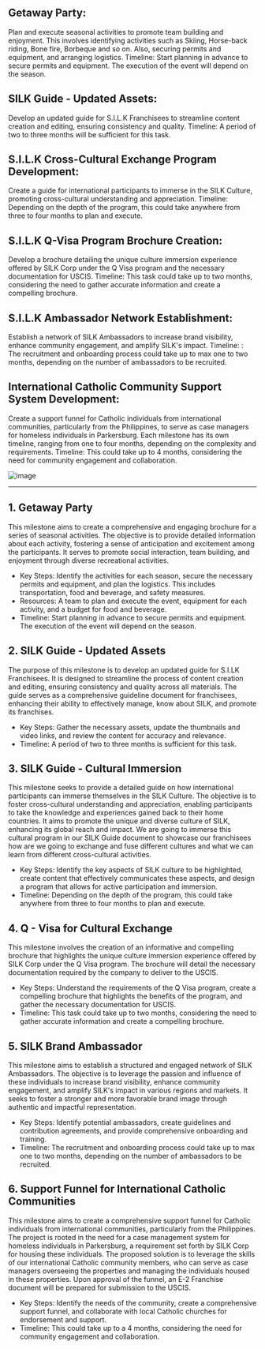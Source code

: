 ## **Getaway Party**:
 Plan and execute seasonal activities to promote team building and enjoyment. This involves identifying activities such as Skiing, Horse-back riding, Bone fire, Borbeque and so on.  Also, securing permits and equipment, and arranging logistics. 
 Timeline: Start planning in advance to secure permits and equipment. The execution of the event will depend on the season.
## **SILK Guide - Updated Assets**: 
Develop an updated guide for S.I.L.K Franchisees to streamline content creation and editing, ensuring consistency and quality.
Timeline: A period of two to three months will be sufficient for this task.
## **S.I.L.K Cross-Cultural Exchange Program Development**:
 Create a guide for international participants to immerse in the SILK Culture, promoting cross-cultural understanding and appreciation.
 Timeline: Depending on the depth of the program, this could take anywhere from three to four months to plan and execute.
## **S.I.L.K Q-Visa Program Brochure Creation**:
Develop a brochure detailing the unique culture immersion experience offered by SILK Corp under the Q Visa program and the necessary documentation for USCIS.
Timeline: This task could take up to two months, considering the need to gather accurate information and create a compelling brochure.
## **S.I.L.K Ambassador Network Establishment**:
Establish a network of SILK Ambassadors to increase brand visibility, enhance community engagement, and amplify SILK's impact.
Timeline: : The recruitment and onboarding process could take up to max one to two months, depending on the number of ambassadors to be recruited.

## **International Catholic Community Support System Development**: 
Create a support funnel for Catholic individuals from international communities, particularly from the Philippines, to serve as case managers for homeless individuals in Parkersburg.
Each milestone has its own timeline, ranging from one to four months, depending on the complexity and requirements.
Timeline: This could take up to 4 months, considering the need for community engagement and collaboration.

![image](https://github.com/rahmatzeb/Silk-Corp-Guide/assets/130325237/690108f1-eac6-4fb5-be3d-99ea58b66a84)



------

## 1. Getaway Party
This milestone aims to create a comprehensive and engaging brochure for a series of seasonal activities. The objective is to provide detailed information about each activity, fostering a sense of anticipation and excitement among the participants. It serves to promote social interaction, team building, and enjoyment through diverse recreational activities.
- Key Steps: Identify the activities for each season, secure the necessary permits and equipment, and plan the logistics. This includes transportation, food and beverage, and safety measures.
- Resources: A team to plan and execute the event, equipment for each activity, and a budget for food and beverage.
- Timeline: Start planning in advance to secure permits and equipment. The execution of the event will depend on the season.

## 2. SILK Guide - Updated Assets
The purpose of this milestone is to develop an updated guide for S.I.LK Franchisees. It is designed to streamline the process of content creation and editing, ensuring consistency and quality across all materials. The guide serves as a comprehensive guideline document for franchisees, enhancing their ability to effectively manage, know about SILK, and promote its franchises.
- Key Steps: Gather the necessary assets, update the thumbnails and video links, and review the content for accuracy and relevance.
- Timeline: A period of two to three months is sufficient for this task.

## 3. SILK Guide - Cultural Immersion
This milestone seeks to provide a detailed guide on how international participants can immerse themselves in the SILK Culture. The objective is to foster cross-cultural understanding and appreciation, enabling participants to take the knowledge and experiences gained back to their home countries. It aims to promote the unique and diverse culture of SILK, enhancing its global reach and impact.
We are going to immerse this cultural program in our SILK Guide document to showcase our franchisees how are we going to exchange and fuse different cultures and what we can learn from different cross-cultural activities.
- Key Steps: Identify the key aspects of SILK culture to be highlighted, create content that effectively communicates these aspects, and design a program that allows for active participation and immersion.
- Timeline: Depending on the depth of the program, this could take anywhere from three to four months to plan and execute.

## 4. Q - Visa for Cultural Exchange
This milestone involves the creation of an informative and compelling brochure that highlights the unique culture immersion experience offered by SILK Corp under the Q Visa program. The brochure will detail the necessary documentation required by the company to deliver to the USCIS.
- Key Steps: Understand the requirements of the Q Visa program, create a compelling brochure that highlights the benefits of the program, and gather the necessary documentation for USCIS.
- Timeline: This task could take up to two months, considering the need to gather accurate information and create a compelling brochure.

## 5. SILK Brand Ambassador
This milestone aims to establish a structured and engaged network of SILK Ambassadors. The objective is to leverage the passion and influence of these individuals to increase brand visibility, enhance community engagement, and amplify SILK's impact in various regions and markets. It seeks to foster a stronger and more favorable brand image through authentic and impactful representation.
- Key Steps: Identify potential ambassadors, create guidelines and contribution agreements, and provide comprehensive onboarding and training.
- Timeline: The recruitment and onboarding process could take up to max one to two months, depending on the number of ambassadors to be recruited.

## 6. Support Funnel for International Catholic Communities
This milestone aims to create a comprehensive support funnel for Catholic individuals from international communities, particularly from the Philippines. The project is rooted in the need for a case management system for homeless individuals in Parkersburg, a requirement set forth by SILK Corp for housing these individuals. The proposed solution is to leverage the skills of our international Catholic community members, who can serve as case managers overseeing the properties and managing the individuals housed in these properties. Upon approval of the funnel, an E-2 Franchise document will be prepared for submission to the USCIS.
- Key Steps: Identify the needs of the community, create a comprehensive support funnel, and collaborate with local Catholic churches for endorsement and support.
- Timeline: This could take up to a 4 months, considering the need for community engagement and collaboration.
